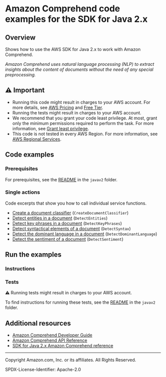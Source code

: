 # Amazon Comprehend code examples for the SDK for Java 2.x

## Overview

Shows how to use the AWS SDK for Java 2.x to work with Amazon Comprehend.

<!--custom.overview.start-->
<!--custom.overview.end-->

_Amazon Comprehend uses natural language processing (NLP) to extract insights about the content of documents without the need of any special preprocessing._

## ⚠ Important

* Running this code might result in charges to your AWS account. For more details, see [AWS Pricing](https://aws.amazon.com/pricing/) and [Free Tier](https://aws.amazon.com/free/).
* Running the tests might result in charges to your AWS account.
* We recommend that you grant your code least privilege. At most, grant only the minimum permissions required to perform the task. For more information, see [Grant least privilege](https://docs.aws.amazon.com/IAM/latest/UserGuide/best-practices.html#grant-least-privilege).
* This code is not tested in every AWS Region. For more information, see [AWS Regional Services](https://aws.amazon.com/about-aws/global-infrastructure/regional-product-services).

<!--custom.important.start-->
<!--custom.important.end-->

## Code examples

### Prerequisites

For prerequisites, see the [README](../../README.md#Prerequisites) in the `javav2` folder.


<!--custom.prerequisites.start-->
<!--custom.prerequisites.end-->

### Single actions

Code excerpts that show you how to call individual service functions.

- [Create a document classifier](src/main/java/com/example/comprehend/DocumentClassifierDemo.java#L6) (`CreateDocumentClassifier`)
- [Detect entities in a document](src/main/java/com/example/comprehend/DetectEntities.java#L6) (`DetectEntities`)
- [Detect key phrases in a document](src/main/java/com/example/comprehend/DetectKeyPhrases.java#L6) (`DetectKeyPhrases`)
- [Detect syntactical elements of a document](src/main/java/com/example/comprehend/DetectSyntax.java#L6) (`DetectSyntax`)
- [Detect the dominant language in a document](src/main/java/com/example/comprehend/DetectLanguage.java#L6) (`DetectDominantLanguage`)
- [Detect the sentiment of a document](src/main/java/com/example/comprehend/DetectSentiment.java#L6) (`DetectSentiment`)


<!--custom.examples.start-->
<!--custom.examples.end-->

## Run the examples

### Instructions


<!--custom.instructions.start-->
<!--custom.instructions.end-->



### Tests

⚠ Running tests might result in charges to your AWS account.


To find instructions for running these tests, see the [README](../../README.md#Tests)
in the `javav2` folder.



<!--custom.tests.start-->
<!--custom.tests.end-->

## Additional resources

- [Amazon Comprehend Developer Guide](https://docs.aws.amazon.com/comprehend/latest/dg/what-is.html)
- [Amazon Comprehend API Reference](https://docs.aws.amazon.com/comprehend/latest/APIReference/welcome.html)
- [SDK for Java 2.x Amazon Comprehend reference](https://sdk.amazonaws.com/java/api/latest/software/amazon/awssdk/services/comprehend/package-summary.html)

<!--custom.resources.start-->
<!--custom.resources.end-->

---

Copyright Amazon.com, Inc. or its affiliates. All Rights Reserved.

SPDX-License-Identifier: Apache-2.0